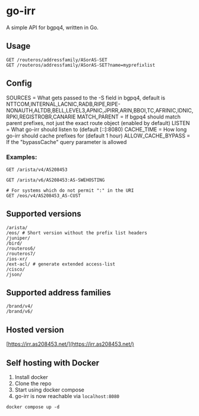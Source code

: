 # go-irr

A simple API for bgpq4, written in Go.

## Usage

```
GET /routeros/addressfamily/ASorAS-SET
GET /routeros/addressfamily/ASorAS-SET?name=myprefixlist
```

## Config

SOURCES = What gets passed to the -S field in bgpq4, default is NTTCOM,INTERNAL,LACNIC,RADB,RIPE,RIPE-NONAUTH,ALTDB,BELL,LEVEL3,APNIC,JPIRR,ARIN,BBOI,TC,AFRINIC,IDNIC,RPKI,REGISTROBR,CANARIE
MATCH_PARENT = If bgpq4 should match parent prefixes, not just the exact route object (enabled by default)
LISTEN = What go-irr should listen to (default [::]:8080)
CACHE_TIME = How long go-irr should cache prefixes for (default 1 hour)
ALLOW_CACHE_BYPASS = If the "bypassCache" query parameter is allowed

### Examples:

```
GET /arista/v4/AS208453

GET /arista/v6/AS208453:AS-SWEHOSTING

# For systems which do not permit ":" in the URI
GET /eos/v4/AS208453_AS-CUST
```

## Supported versions

```
/arista/
/eos/ # Short version without the prefix list headers
/juniper/
/bird/
/routeros6/
/routeros7/
/ios-xr/
/ext-acl/ # generate extended access-list
/cisco/
/json/
```

## Supported address families

```
/brand/v4/
/brand/v6/
```

## Hosted version

[https://irr.as208453.net/](https://irr.as208453.net/)

## Self hosting with Docker

1. Install docker
2. Clone the repo
3. Start using docker compose
4. go-irr is now reachable via `localhost:8080`

```
docker compose up -d
```
